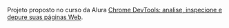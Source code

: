 Projeto proposto no curso da Alura [Chrome DevTools: analise, inspecione e depure suas páginas Web](https://cursos.alura.com.br/course/chrome-devtools).
